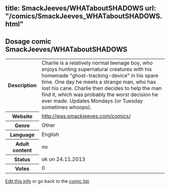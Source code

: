 title: SmackJeeves/WHATaboutSHADOWS
url: "/comics/SmackJeeves_WHATaboutSHADOWS.html"
---
Dosage comic SmackJeeves/WHATaboutSHADOWS
-----------------------------------------

<p id="msg"></p>
<script type="text/javascript">
if (window.location.search === '?edit_info_mail=sent_ok') {
  var elem = document.getElementById("msg");
  elem.innerHTML = 'Edited information sucessfully sent for review, which is usually done daily. Thanks!';
  elem.className = 'ok';
}
</script>
<table class="comicinfo">
<tr>
<th>Description</th><td>Charlie is a relatively normal teenage boy, who enjoys hunting supernatural creatures with his homemade &quot;ghost-tracking-device&quot; in his spare time. One day he meets a strange man, who has lost his cane. Charlie then decides to help the man find it, which was probably the worst decision he ever made. Updates Mondays (or Tuesday sometimes whoops).</td>
</tr>
<tr>
<th>Website</th><td><a href="http://was.smackjeeves.com/comics/">http://was.smackjeeves.com/comics/</a></td>
</tr>
<tr>
<th>Genre</th><td>Other</td>
</tr>
<tr>
<th>Language</th><td>English</td>
</tr>
<tr>
<th>Adult content</th><td>no</td>
</tr>
<tr>
<th>Status</th><td>ok on 24.11.2013</td>
</tr>
<tr>
<th>Votes</th><td>0</td>
</tr>
</table>

[Edit this info](SmackJeeves_WHATaboutSHADOWS_edit.html) or go back to the [comic list](../comic-index.html).
